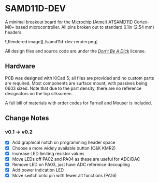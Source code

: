 # SAMD11D-DEV

A minimal breakout board for the [Microchip (Atmel) ATSAMD11D][atsamd11] Cortex-M0+ based microcontroller. All pins broken out to standard 0.1in (2.54 mm) headers.

![Rendered image][./samd11d-dev-render.png]

All design files and source code are under the [_Don't Be A Dick_][dbad-github] license.

## Hardware

PCB was designed with KiCad 5; all files are provided and no custom parts are required. Most components are surface mount, with passives being 0603 sized. Note that due to the part density, there are no reference designators on the top silkscreen.

A full bill of materials with order codes for Farnell and Mouser is included.

## Change Notes

### v0.1 -> v0.2

 - [X] Add graphical notch on programming header space
 - [X] Choose a more widely available button (C&K KMR2)
 - [X] Increase LED limiting resistor values
 - [X] Move LEDs off PA02 and PA04 as these are useful for ADC/DAC
 - [X] Remove LED on PA03, just have ADC reference decoupling
 - [X] Add power indication LED
 - [X] Move switch onto pin with fewer alt functions (PA16)

[atsamd11]: https://www.microchip.com/wwwproducts/en/ATSAMD11D14
[dbad-github]: https://github.com/philsturgeon/dbad
